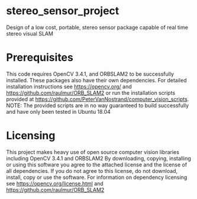 # stereo_sensor_project
Design of a low cost, portable, stereo sensor package capable of real time stereo visual SLAM

# Prerequisites
This code requires OpenCV 3.4.1, and ORBSLAM2 to be successfully installed. These packages also have their own dependencies. For detailed installation instructions see https://opencv.org/ and https://github.com/raulmur/ORB_SLAM2 or run the installation scripts provided at https://github.com/PeterVanNostrand/computer_vision_scripts. 
NOTE: The provided scripts are in no way guaranteed to build successfully and have only been tested in Ubuntu 18.04

# Licensing
This project makes heavy use of open source computer vision libraries including OpenCV 3.4.1 and ORBSLAM2
By downloading, copying, installing or using this software you agree to the attached license and the license
of all dependencies. If you do not agree to this license, do not download, install, copy or use the software.
For information on dependency licensing see https://opencv.org/license.html and https://github.com/raulmur/ORB_SLAM2
